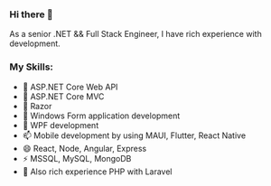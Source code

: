 ### Hi there 👋

As a senior .NET && Full Stack Engineer, I have rich experience with development.
### My Skills:

- 🔭 ASP.NET Core Web API
- 🌱 ASP.NET Core MVC
- 👯 Razor
- 🤔 Windows Form application development
- 💬 WPF development
- 📫 Mobile development by using MAUI, Flutter, React Native
- 😄 React, Node, Angular, Express
- ⚡ MSSQL, MySQL, MongoDB
- 🙌 Also rich experience PHP with Laravel
